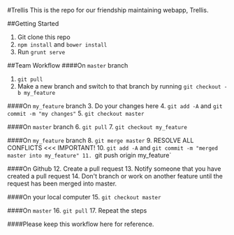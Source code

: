 #Trellis
This is the repo for our friendship maintaining webapp, Trellis.

##Getting Started
1. Git clone this repo
2. `npm install` and `bower install`
3. Run `grunt serve`

##Team Workflow
####On `master` branch
1. `git pull`
2. Make a new branch and switch to that branch by running `git checkout -b my_feature`

####On `my_feature` branch
3. Do your changes here
4. `git add -A` and `git commit -m "my changes"`
5. `git checkout master`

####On `master` branch
6. `git pull`
7. `git checkout my_feature`

####On `my_feature` branch
8. `git merge master`
9. RESOLVE ALL CONFLICTS <<< IMPORTANT!
10. `git add -A` and `git commit -m "merged master into my_feature"
11. `git push origin my_feature`

####On Github
12. Create a pull request
13. Notify someone that you have created a pull request
14. Don't branch or work on another feature until the request has been merged into master.

####On your local computer
15. `git checkout master`

####On `master`
16. `git pull`
17. Repeat the steps

####Please keep this workflow here for reference.